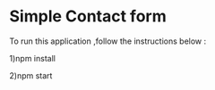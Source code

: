 # Simple Contact form
To run this application ,follow the instructions below :

1)npm install

2)npm start
